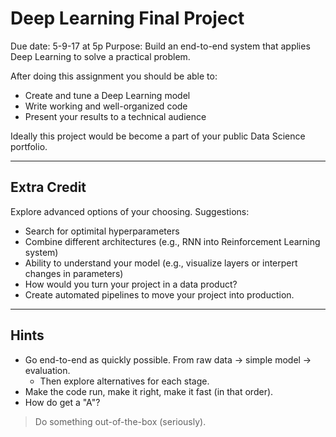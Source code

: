 Deep Learning Final Project
===

Due date: 5-9-17 at 5p
Purpose: Build an end-to-end system that applies Deep Learning to solve a practical problem.

After doing this assignment you should be able to:

-   Create and tune a Deep Learning model
-   Write working and well-organized code
-   Present your results to a technical audience 

Ideally this project would be become a part of your public Data Science portfolio.  

----
Extra Credit
---
Explore advanced options of your choosing. Suggestions:  

- Search for optimital hyperparameters 
- Combine different architectures (e.g., RNN into Reinforcement Learning system)
- Ability to understand your model (e.g., visualize layers or interpert changes in parameters)
- How would you turn your project in a data product?
- Create automated pipelines to move your project into production.

----
Hints
----

- Go end-to-end as quickly possible. From raw data -> simple model -> evaluation.
    + Then explore alternatives for each stage.
- Make the code run, make it right, make it fast (in that order).
- How do get a "A"? 

> Do something out-of-the-box (seriously).
